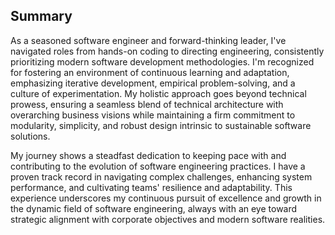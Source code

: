 ## Summary

As a seasoned software engineer and forward-thinking leader, I've navigated roles from hands-on coding to directing engineering, consistently prioritizing modern software development methodologies. I'm recognized for fostering an environment of continuous learning and adaptation, emphasizing iterative development, empirical problem-solving, and a culture of experimentation. My holistic approach goes beyond technical prowess, ensuring a seamless blend of technical architecture with overarching business visions while maintaining a firm commitment to modularity, simplicity, and robust design intrinsic to sustainable software solutions.

My journey shows a steadfast dedication to keeping pace with and contributing to the evolution of software engineering practices. I have a proven track record in navigating complex challenges, enhancing system performance, and cultivating teams' resilience and adaptability. This experience underscores my continuous pursuit of excellence and growth in the dynamic field of software engineering, always with an eye toward strategic alignment with corporate objectives and modern software realities.